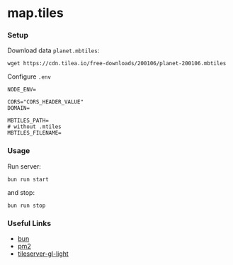 # map.tiles

### Setup

Download data `planet.mbtiles`:

```shell
wget https://cdn.tilea.io/free-downloads/200106/planet-200106.mbtiles
```

Configure `.env`

```shell
NODE_ENV=

CORS="CORS_HEADER_VALUE"
DOMAIN=

MBTILES_PATH=
# without .mtiles
MBTILES_FILENAME=
```

### Usage

Run server:

```shell
bun run start
```

and stop:

```shell
bun run stop
```

### Useful Links

-   [bun](https://bun.sh/)
-   [pm2](https://pm2.keymetrics.io/)
-   [tileserver-gl-light](https://github.com/jdesboeufs/tileserver-gl-light/blob/master/README.md)
